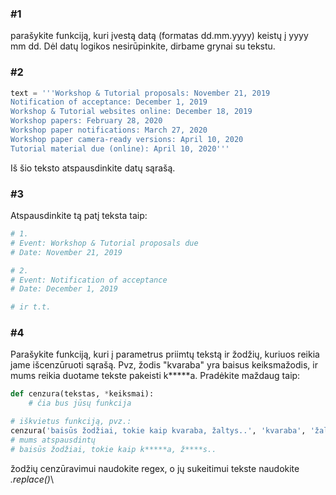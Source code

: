 ### #1
parašykite funkciją, kuri įvestą datą (formatas dd.mm.yyyy) keistų į yyyy mm dd. 
Dėl datų logikos nesirūpinkite, dirbame grynai su tekstu.

### #2
 ```python
text = '''Workshop & Tutorial proposals: November 21, 2019
Notification of acceptance: December 1, 2019
Workshop & Tutorial websites online: December 18, 2019
Workshop papers: February 28, 2020
Workshop paper notifications: March 27, 2020
Workshop paper camera-ready versions: April 10, 2020
Tutorial material due (online): April 10, 2020'''
```
Iš šio teksto atspausdinkite datų sąrašą.

### #3 
Atspausdinkite tą patį teksta taip:

```python
# 1.
# Event: Workshop & Tutorial proposals due
# Date: November 21, 2019

# 2.
# Event: Notification of acceptance
# Date: December 1, 2019

# ir t.t.
```

### #4 
Parašykite funkciją, kuri į parametrus priimtų tekstą ir žodžių, kuriuos reikia jame išcenzūruoti sąrašą.
Pvz, žodis "kvaraba" yra baisus keiksmažodis, ir mums reikia duotame tekste pakeisti k*****a. 
Pradėkite maždaug taip:
```python
def cenzura(tekstas, *keiksmai):
    # čia bus jūsų funkcija

# iškvietus funkciją, pvz.:
cenzura('baisūs žodžiai, tokie kaip kvaraba, žaltys..', 'kvaraba', 'žaltys')
# mums atspausdintų
# baisūs žodžiai, tokie kaip k*****a, ž****s..
```
žodžių cenzūravimui naudokite regex, o jų sukeitimui tekste naudokite *.replace()*\

